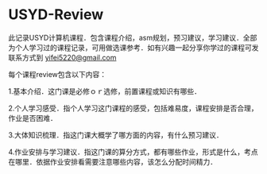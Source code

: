 # USYD-Review
此记录USYD计算机课程．包含课程介绍，asm规划，预习建议，学习建议．全部为个人学习过的课程记录，可用做选课参考．如有兴趣一起分享你学过的课程可发联系方式到 yifei5220@gmail.com

每个课程review包含以下内容：

1.基本介绍．这门课是必修ｏｒ选修，前置课程或知识有哪些．

2.个人学习感受．指个人学习这门课程的感受，包括难易度，课程安排是否合理，作业是否困难．

3.大体知识梳理．指这门课大概学了哪方面的内容，有什么预习建议．

4.作业安排与学习建议．指这门课的算分方式，都有哪些作业，形式是什么，考点在哪里．依据作业安排看需要注意哪些内容，该怎么分配时间精力．

